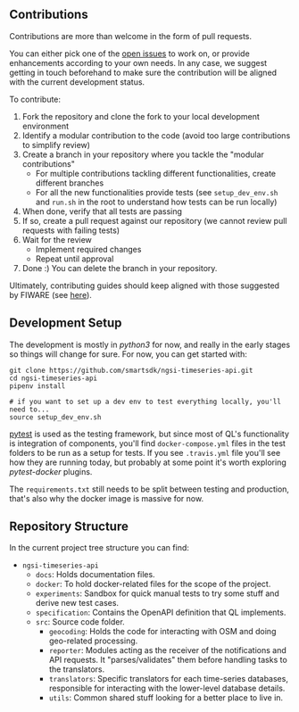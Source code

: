 ## Contributions

Contributions are more than welcome in the form of pull requests.

You can either pick one of the [open issues](https://github.com/smartsdk/ngsi-timeseries-api/issues)
to work on, or provide enhancements according to your own needs. In any case,
we suggest getting in touch beforehand to make sure the contribution will be
aligned with the current development status.

To contribute:

1. Fork the repository and clone the fork to your local development environment
1. Identify a modular contribution to the code (avoid too large contributions
    to simplify review)
1. Create a branch in your repository where you tackle the "modular
contributions"
   - For multiple contributions tackling different functionalities, create
   different branches
   - For all the new functionalities provide tests (see `setup_dev_env.sh`
   and `run.sh` in the root to understand how tests can be run locally)
1. When done, verify that all tests are passing
1. If so, create a pull request against our repository (we cannot review pull
   requests with failing tests)
1. Wait for the review
   - Implement required changes
   - Repeat until approval
1. Done :) You can delete the branch in your repository.

Ultimately, contributing guides should keep aligned with those suggested by
FIWARE (see [here](https://github.com/Fiware/developmentGuidelines/blob/master/external_contributions.mediawiki)).

## Development Setup

The development is mostly in *python3* for now, and really in the early stages
so things will change for sure. For now, you can get started with:

```
git clone https://github.com/smartsdk/ngsi-timeseries-api.git
cd ngsi-timeseries-api
pipenv install

# if you want to set up a dev env to test everything locally, you'll need to...
source setup_dev_env.sh
```

[pytest](https://docs.pytest.org/en/latest/) is used as the testing framework,
but since most of QL's functionality is integration of components, you'll find
`docker-compose.yml` files in the test folders to be run as a setup for tests.
If you see `.travis.yml` file you'll see how they are running today, but
probably at some point it's worth exploring *pytest-docker* plugins.

The `requirements.txt` still needs to be split between testing and production,
that's also why the docker image is massive for now.

## Repository Structure

In the current project tree structure you can find:

- `ngsi-timeseries-api`
    - `docs`: Holds documentation files.
    - `docker`: To hold docker-related files for the scope of the project.
    - `experiments`: Sandbox for quick manual tests to try some stuff and
    derive new test cases.
    - `specification`: Contains the OpenAPI definition that QL implements.
    - `src`: Source code folder.
        - `geocoding`: Holds the code for interacting with OSM and doing geo-related processing.
        - `reporter`: Modules acting as the receiver of the notifications and API requests. It "parses/validates" them before handling tasks to the translators.
        - `translators`: Specific translators for each time-series databases,
        responsible for interacting with the lower-level database details.
        - `utils`: Common shared stuff looking for a better place to live in.
